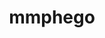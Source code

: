 ---
title: mmphego
github: https://github.com/mmphego
mode: light
transition: 1s
score: 52.7
archetype:
- Github Actions
- Minimalistic
---